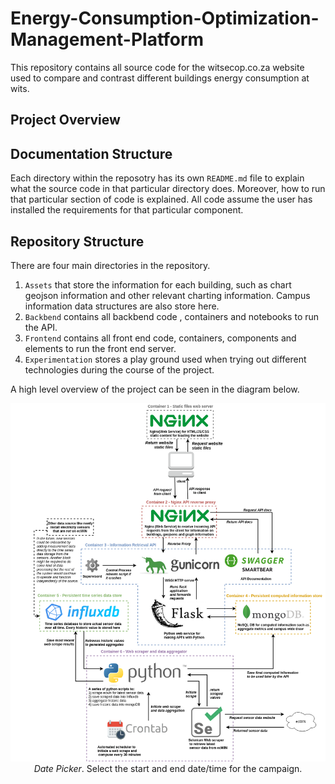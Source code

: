 # Energy-Consumption-Optimization-Management-Platform

This repository contains all source code for the witsecop.co.za website used to compare and contrast different buildings energy consumption at wits.

## Project Overview

## Documentation Structure
Each directory within the reposotry has its own `README.md` file to explain what the source code in that particular directory does. Moreover, how to run that particular section of code is explained. All code assume the user has installed the requirements for that particular component.

## Repository Structure
There are four main directories in the repository.
1) `Assets` that store the information for each building, such as chart geojson information and other relevant charting information. Campus information data structures are also store here.
2) `Backbend` contains all backbend code , containers and notebooks to run the API.
3) `Frontend` contains all front end code, containers, components and elements to run the front end server.
4) `Experimentation` stores a play ground used when trying out different technologies during the course of the project.

A high level overview of the project can be seen in the diagram below.

<p align="center">  
  <img
   src="https://raw.githubusercontent.com/SoIidarity/Energy-Consumption-Optimization-Management-Platform/master/Images/System%20architecture-Backend%20Diagram.png" alt="Date Picker"/>
  <br>
  <i>Date Picker</i>. Select the start and end date/time for the campaign.
</p>